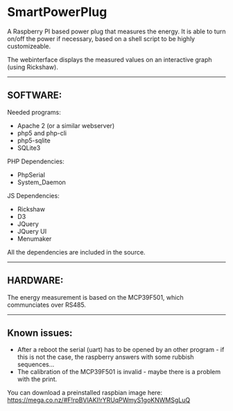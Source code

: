 # SmartPowerPlug
A Raspberry PI based power plug that measures the energy.
It is able to turn on/off the power if necessary, based on a shell script to be highly customizeable.

The webinterface displays the measured values on an interactive graph (using Rickshaw).

------------------------------------------------------------------------
SOFTWARE:
------------------------------------------------------------------------
Needed programs:
 - Apache 2 (or a similar webserver)
 - php5 and php-cli
 - php5-sqlite
 - SQLite3

PHP Dependencies:
 - PhpSerial
 - System_Daemon
 
JS Dependencies:
 - Rickshaw
 - D3
 - JQuery
 - JQuery UI
 - Menumaker

All the dependencies are included in the source.


------------------------------------------------------------------------
HARDWARE:
------------------------------------------------------------------------
The energy measurement is based on the MCP39F501, which communciates over RS485.

------------------------------------------------------------------------
Known issues:
------------------------------------------------------------------------
- After a reboot the serial (uart) has to be opened by an other program - if this is not the case, the raspberry answers with some rubbish sequences...
- The calibration of the MCP39F501 is invalid - maybe there is a problem with the print.




You can download a preinstalled raspbian image here:
https://mega.co.nz/#F!rpBVlAKI!rYRUqPWmyS1goKNWMSgLuQ
